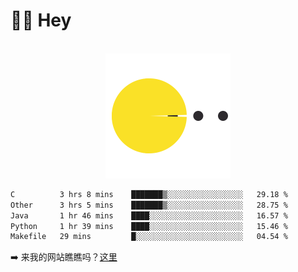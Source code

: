 
# 👋🏻 Hey
<div align="center">
	<br>
	<img src="https://raw.githubusercontent.com/Aniket965/Aniket965/master/pacman.svg?sanitize=true" width="200" height="200">
	<br>
</div>

<!--START_SECTION:waka-->

```txt
C          3 hrs 8 mins    ███████▒░░░░░░░░░░░░░░░░░   29.18 %
Other      3 hrs 5 mins    ███████▒░░░░░░░░░░░░░░░░░   28.75 %
Java       1 hr 46 mins    ████░░░░░░░░░░░░░░░░░░░░░   16.57 %
Python     1 hr 39 mins    ████░░░░░░░░░░░░░░░░░░░░░   15.46 %
Makefile   29 mins         █░░░░░░░░░░░░░░░░░░░░░░░░   04.54 %
```

<!--END_SECTION:waka-->

 ➡️  来我的网站瞧瞧吗？[这里](https://www.shaolongfei.com)

